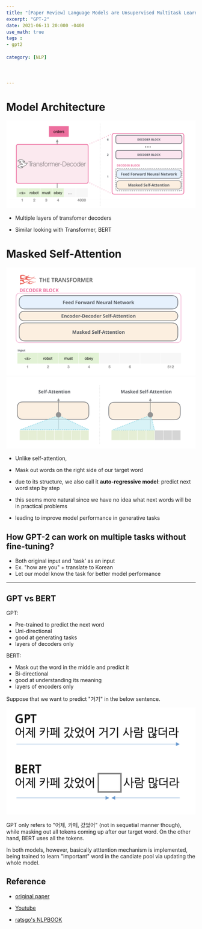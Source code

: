 ```yaml
---
title: "[Paper Review] Language Models are Unsupervised Multitask Learners (GPT-2)"
excerpt: "GPT-2"
date: 2021-06-11 20:000 -0400
use_math: true
tags :
- gpt2

category: [NLP]



---
```




# Model Architecture

![Screen Shot 2021-06-12 at 3.30.38 AM](/assets/2021-06-11-gpt.png)

- Multiple layers of transfomer decoders 

- Similar looking with Transformer, BERT

  



# Masked Self-Attention

![Screen Shot 2021-06-12 at 3.31.25 AM](/assets/2021-06-11-gpt2.png)![Screen Shot 2021-06-12 at 3.48.49 AM](/assets/2021-06-11-gpt4.png)

- Unlike self-attention,

- Mask out words on the right side of our target word

- due to its structure, we also call it **auto-regressive model**: predict next word step by step

- this seems more natural since we have no idea what next words will be in practical problems

- leading to improve model performance in generative tasks

  





## How GPT-2 can work on multiple tasks without fine-tuning?

- Both original input and 'task' as an input
- Ex. "how are you" + translate to Korean
- Let our model know the task for better model performance

 

-----

## GPT vs BERT

GPT:

- Pre-trained to predict the next word
- Uni-directional
- good at generating tasks
- layers of decoders only



BERT:

- Mask out the word in the middle and predict it
- Bi-directional
- good at understanding its meaning 
- layers of encoders only



Suppose that we want to predict "거기" in the below sentence.

![Screen Shot 2021-06-12 at 3.41.18 AM](/assets/2021-06-11-gpt3.png)

GPT only refers to "어제, 카페, 갔었어" (not in sequetial manner though), while masking out all tokens coming up after our target word. On the other hand, BERT uses all the tokens.

In both models, however, basically atttention mechanism is implemented, being trained to learn "important" word in the candiate pool via updating the whole model.

## Reference

- [original paper](https://d4mucfpksywv.cloudfront.net/better-language-models/language_models_are_unsupervised_multitask_learners.pdf)

- [Youtube](https://www.youtube.com/watch?v=3n6157XNYyw)
- [ratsgo's NLPBOOK](https://ratsgo.github.io/nlpbook/docs/language_model/bert_gpt/)

